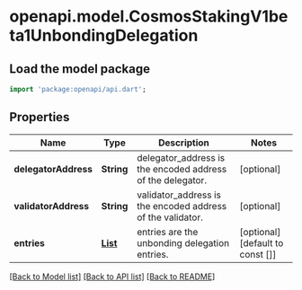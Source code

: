 # openapi.model.CosmosStakingV1beta1UnbondingDelegation

## Load the model package
```dart
import 'package:openapi/api.dart';
```

## Properties
Name | Type | Description | Notes
------------ | ------------- | ------------- | -------------
**delegatorAddress** | **String** | delegator_address is the encoded address of the delegator. | [optional] 
**validatorAddress** | **String** | validator_address is the encoded address of the validator. | [optional] 
**entries** | [**List<DelegatorUnbondingDelegations200ResponseUnbondingResponsesInnerEntriesInner>**](DelegatorUnbondingDelegations200ResponseUnbondingResponsesInnerEntriesInner.md) | entries are the unbonding delegation entries. | [optional] [default to const []]

[[Back to Model list]](../README.md#documentation-for-models) [[Back to API list]](../README.md#documentation-for-api-endpoints) [[Back to README]](../README.md)



